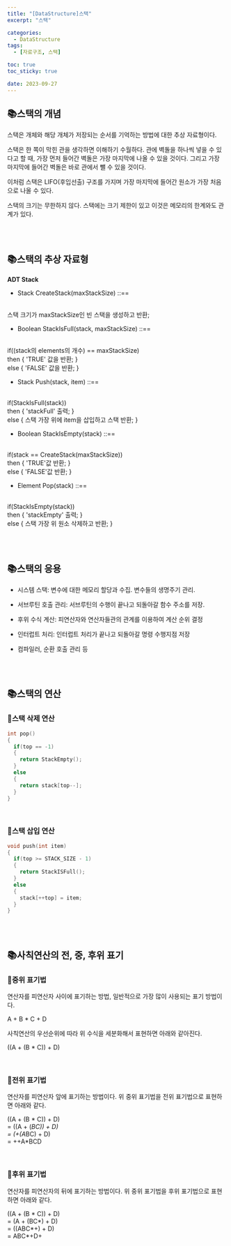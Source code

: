 ```yaml
---
title: "[DataStructure]스택"
excerpt: "스택"

categories:
  - DataStructure
tags:
  - [자료구조, 스택]

toc: true
toc_sticky: true

date: 2023-09-27
---
```


## 📚스택의 개념
스택은 개체와 해당 개체가 저장되는 순서를 기억하는 방법에 대한 추상 자료형이다.

스택은 한 쪽이 막힌 관을 생각하면 이해하기 수월하다. 관에 벽돌을 하나씩 넣을 수 있다고 할 때, 가장 먼저 들어간 벽돌은 가장 마지막에 나올 수 있을 것이다. 그리고 가장 마지막에 들어간 벽돌은 바로 관에서 뺄 수 있을 것이다.

이처럼 스택은 LIFO(후입선출) 구조를 가지며 가장 마지막에 들어간 원소가 가장 처음으로 나올 수 있다.

스택의 크기는 무한하지 않다. 스택에는 크기 제한이 있고 이것은 메모리의 한계와도 관계가 있다.

<br><br>

## 📚스택의 추상 자료형

**ADT Stack**

* Stack CreateStack(maxStackSize) ::==
<br>
스택 크기가 maxStackSize인 빈 스택을 생성하고 반환;

* Boolean StackIsFull(stack, maxStackSize) ::==
<br>
if((stack의 elements의 개수) == maxStackSize)
<br>
then { 'TRUE' 값을 반환; }
<br>
else { 'FALSE' 값을 반환; }

* Stack Push(stack, item) ::==
<br>
if(StackIsFull(stack))
<br>
then { 'stackFull' 출력; }
<br>
else { 스택 가장 위에 item을 삽입하고 스택 반환; }

* Boolean StackIsEmpty(stack) ::==
<br>
if(stack == CreateStack(maxStackSize))
<br>
then { 'TRUE'값 반환; }
<br>
else { 'FALSE'값 반환; }

* Element Pop(stack) ::==
<br>
if(StackIsEmpty(stack))
<br>
then { 'stackEmpty' 출력; }
<br>
else { 스택 가장 위 원소 삭제하고 반환; }

<br><br>

## 📚스택의 응용

* 시스템 스택: 변수에 대한 메모리 할당과 수집. 변수들의 생명주기 관리.

* 서브루틴 호출 관리: 서브루틴의 수행이 끝나고 되돌아갈 함수 주소를 저장.

* 후위 수식 계산: 피연산자와 연산자들관의 관계를 이용하여 계산 순위 결정

* 인터럽트 처리: 인터럽트 처리가 끝나고 되돌아갈 명령 수행지점 저장

* 컴파일러, 순환 호출 관리 등

<br><br>

## 📚스택의 연산
### 📄스택 삭제 연산

```c
int pop()
{
  if(top == -1)
  {
    return StackEmpty();
  }
  else
  {
    return stack[top--];
  }
}
```

<br>

### 📄스택 삽입 연산

```c
void push(int item)
{
  if(top >= STACK_SIZE - 1)
  {
    return StackISFull();
  }
  else
  {
    stack[++top] = item;
  }
}
```

<br><br>

## 📚사칙연산의 전, 중, 후위 표기
### 📄중위 표기법

연산자를 피연산자 사이에 표기하는 방법, 일반적으로 가장 많이 사용되는 표기 방법이다.

A + B * C + D

사칙연산의 우선순위에 따라 위 수식을 세분화해서 표현하면 아래와 같아진다.

((A + (B * C)) + D)

<br>

### 📄전위 표기법

연산자를 피연산자 앞에 표기하는 방법이다. 위 중위 표기법을 전위 표기법으로 표현하면 아래와 같다.

((A + (B * C)) + D)
<br>
= ((A + (*BC)) + D)
<br>
= (+(A*BC) + D)
<br>
= ++A*BCD

<br>

### 📄후위 표기법

연산자를 피연산자의 뒤에 표기하는 방법이다. 위 중위 표기법을 후위 표기법으로 표현하면 아래와 같다.

((A + (B * C)) + D)
<br>
= (A + (BC*) + D)
<br>
= ((ABC*+) + D)
<br>
= ABC*+D+

<br><br>